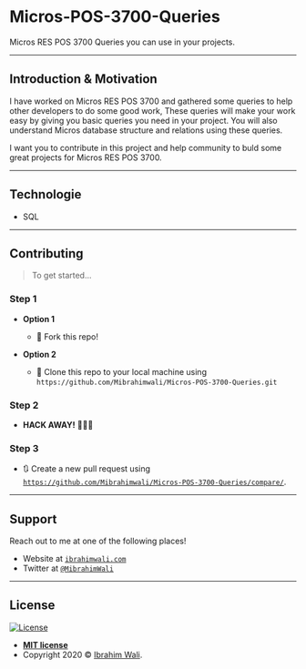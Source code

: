 # Micros-POS-3700-Queries
Micros RES POS 3700 Queries you can use in your projects.

---

## Introduction & Motivation
I have worked on Micros RES POS 3700 and gathered some queries to help other developers to do some good work,
These queries will make your work easy by giving you basic queries you need in your project. You will also understand Micros database structure and relations using these queries.

I want you to contribute in this project and help community to buld some great projects for Micros RES POS 3700.

---

## Technologie

* SQL

---

## Contributing

> To get started...

### Step 1

- **Option 1**
    - 🍴 Fork this repo!

- **Option 2**
    - 👯 Clone this repo to your local machine using `https://github.com/Mibrahimwali/Micros-POS-3700-Queries.git`

### Step 2

- **HACK AWAY!** 🔨🔨🔨

### Step 3

- 🔃 Create a new pull request using <a href="https://github.com/Mibrahimwali/Micros-POS-3700-Queries/compare/" target="_blank">`https://github.com/Mibrahimwali/Micros-POS-3700-Queries/compare/`</a>.

---

## Support

Reach out to me at one of the following places!

- Website at <a href="http://ibrahimwali.com" target="_blank">`ibrahimwali.com`</a>
- Twitter at <a href="http://twitter.com/MibrahimWali" target="_blank">`@MibrahimWali`</a>

---

## License

[![License](http://img.shields.io/:license-mit-blue.svg?style=flat-square)](http://badges.mit-license.org)

- **[MIT license](http://opensource.org/licenses/mit-license.php)**
- Copyright 2020 © <a href="http://ibrahimwali.com" target="_blank">Ibrahim Wali</a>.

